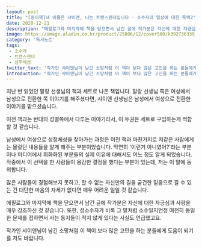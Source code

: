 ```yaml
---
layout: post
title: "[종이책]내 이름은 샤이앤, 나는 트랜스젠더입니다 - 소수자의 일상에 대한 독백2"
date: 2020-12-21
description: "에필로그와 마지막에 책을 닫으면서 남긴 글에 작가분은 자신에 대한 자긍심과 사랑을 매우 강조하신 것 같습니다."
image: https://image.aladin.co.kr/product/25806/12/cover500/k392736339_1.jpg
category: '독서노트'
tags: 
 - 소수자
 - 트랜스젠더
 - 성주체성
twitter_text: '작가인 샤이앤님이 남긴 소망처럼 이 책이 보다 많은 고민을 하는 분들에게 도움이 되기를 저도 바랍니다.'
introduction: "작가인 샤이앤님이 남긴 소망처럼 이 책이 보다 많은 고민을 하는 분들에게 도움이 되기를 저도 바랍니다."
---
```


지난 번 읽었던 말랑 선생님의 책과 세트로 나온 책입니다. 말랑 선생님 쪽은 여성에서 남성으로 전환한 쪽 이야기를 해주셨다면, 샤이앤 선생님은 남성에서 여성으로 전환한 이야기를 맡으셨습니다.

이전 책과는 반대의 성별쪽에서 다루는 이야기라서, 이 두권은 세트로 구입하는게 적합할 것 같습니다.

남성에서 여성으로 성정체성을 찾아가는 과정은 이전 책과 마찬가지로 저같은 사람에게는 몰랐던 내용들을 알게 해주는 부분이었습니다. 막연히 '이런거 아니였어?'라는 부분이나 미디어에서 희화화된 부분들의 실제 이유에 대해서도 어느 정도 알게 되었습니다. 작중에서 이 선택을 한 사람들이 용감한 결정을 했다는 부분이 있는데, 저는 이 말에 동의합니다.

많은 사람들이 경험해보지 못하고, 할 수 없는 자신만의 길을 굳건한 믿음으로 갈 수 있는 건 대단한 마음의 자세가 없다면 매우 어려운 일일 것 같습니다.

에필로그와 마지막에 책을 닫으면서 남긴 글에 작가분은 자신에 대한 자긍심과 사랑을 매우 강조하신 것 같습니다. 또한, 성소수자가 비록 그 말처럼 소수일지언정 여전히 동일한 문제를 접하면서 사는 동지들이 적지 않게 있다는 사실도 언급했고요.

작가인 샤이앤님이 남긴 소망처럼 이 책이 보다 많은 고민을 하는 분들에게 도움이 되기를 저도 바랍니다.